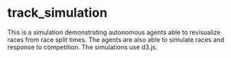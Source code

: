 # track_simulation

This is a simulation demonstrating autonomous agents able to revisualize races from race split times. 
The agents are also able to simulate races and response to competition. The simulations use d3.js.
